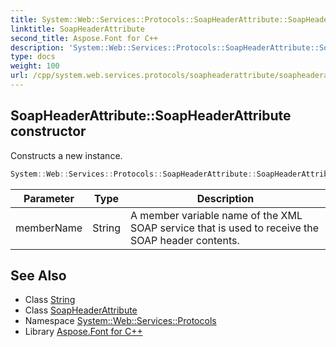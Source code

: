 ```yaml
---
title: System::Web::Services::Protocols::SoapHeaderAttribute::SoapHeaderAttribute constructor
linktitle: SoapHeaderAttribute
second_title: Aspose.Font for C++
description: 'System::Web::Services::Protocols::SoapHeaderAttribute::SoapHeaderAttribute constructor. Constructs a new instance in C++.'
type: docs
weight: 100
url: /cpp/system.web.services.protocols/soapheaderattribute/soapheaderattribute/
---
```

## SoapHeaderAttribute::SoapHeaderAttribute constructor


Constructs a new instance.

```cpp
System::Web::Services::Protocols::SoapHeaderAttribute::SoapHeaderAttribute(String memberName)
```


| Parameter | Type | Description |
| --- | --- | --- |
| memberName | String | A member variable name of the XML SOAP service that is used to receive the SOAP header contents. |

## See Also

* Class [String](../../../system/string/)
* Class [SoapHeaderAttribute](../)
* Namespace [System::Web::Services::Protocols](../../)
* Library [Aspose.Font for C++](../../../)
